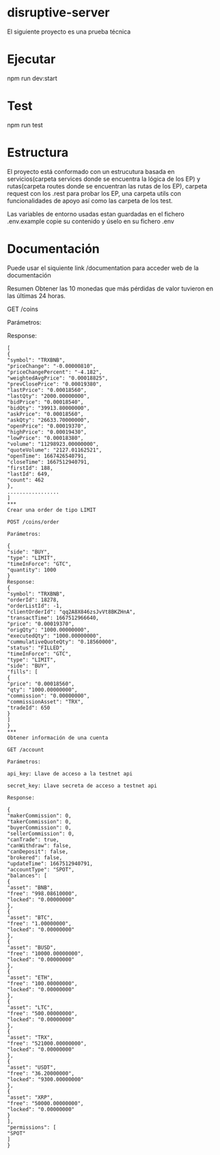 # disruptive-server

El siguiente proyecto es una prueba técnica

# Ejecutar

npm run dev:start

# Test

npm run test

# Estructura

El proyecto está conformado con un estrucutura basada en servicios(carpeta services donde se encuentra
la lógica de los EP) y rutas(carpeta routes donde se encuentran las rutas de los EP), carpeta request con los
.rest para probar los EP, una carpeta utils con funcionalidades de apoyo así como las carpeta de los test.

Las variables de entorno usadas estan guardadas en el fichero .env.example copie su contenido y úselo en su fichero .env

# Documentación
Puede usar el siquiente link /documentation para acceder  web de la documentación

Resumen
Obtener las 10 monedas que más pérdidas de valor tuvieron en las últimas 24 horas.

GET /coins

Parámetros:

Response:

    [
    {
    "symbol": "TRXBNB",
    "priceChange": "-0.00000810",
    "priceChangePercent": "-4.182",
    "weightedAvgPrice": "0.00018825",
    "prevClosePrice": "0.00019380",
    "lastPrice": "0.00018560",
    "lastQty": "2000.00000000",
    "bidPrice": "0.00018540",
    "bidQty": "39913.80000000",
    "askPrice": "0.00018560",
    "askQty": "26633.70000000",
    "openPrice": "0.00019370",
    "highPrice": "0.00019430",
    "lowPrice": "0.00018380",
    "volume": "11298923.00000000",
    "quoteVolume": "2127.01162521",
    "openTime": 1667426540791,
    "closeTime": 1667512940791,
    "firstId": 188,
    "lastId": 649,
    "count": 462
    },
    .................
    ]
    ***
    Crear una order de tipo LIMIT

    POST /coins/order

    Parámetros:

    {
    "side": "BUY",
    "type": "LIMIT",
    "timeInForce": "GTC",
    "quantity": 1000
    }
    Response:
    {
    "symbol": "TRXBNB",
    "orderId": 18278,
    "orderListId": -1,
    "clientOrderId": "qq2A8X846zsJvVt8BKZHnA",
    "transactTime": 1667512966640,
    "price": "0.00019370",
    "origQty": "1000.00000000",
    "executedQty": "1000.00000000",
    "cummulativeQuoteQty": "0.18560000",
    "status": "FILLED",
    "timeInForce": "GTC",
    "type": "LIMIT",
    "side": "BUY",
    "fills": [
    {
    "price": "0.00018560",
    "qty": "1000.00000000",
    "commission": "0.00000000",
    "commissionAsset": "TRX",
    "tradeId": 650
    }
    ]
    }
    ***
    Obtener información de una cuenta

    GET /account

    Parámetros:

    api_key: Llave de acceso a la testnet api

    secret_key: Llave secreta de acceso a testnet api

    Response:
    
    {
    "makerCommission": 0,
    "takerCommission": 0,
    "buyerCommission": 0,
    "sellerCommission": 0,
    "canTrade": true,
    "canWithdraw": false,
    "canDeposit": false,
    "brokered": false,
    "updateTime": 1667512940791,
    "accountType": "SPOT",
    "balances": [
    {
    "asset": "BNB",
    "free": "998.08610000",
    "locked": "0.00000000"
    },
    {
    "asset": "BTC",
    "free": "1.00000000",
    "locked": "0.00000000"
    },
    {
    "asset": "BUSD",
    "free": "10000.00000000",
    "locked": "0.00000000"
    },
    {
    "asset": "ETH",
    "free": "100.00000000",
    "locked": "0.00000000"
    },
    {
    "asset": "LTC",
    "free": "500.00000000",
    "locked": "0.00000000"
    },
    {
    "asset": "TRX",
    "free": "521000.00000000",
    "locked": "0.00000000"
    },
    {
    "asset": "USDT",
    "free": "36.20000000",
    "locked": "9300.00000000"
    },
    {
    "asset": "XRP",
    "free": "50000.00000000",
    "locked": "0.00000000"
    }
    ],
    "permissions": [
    "SPOT"
    ]
    }
